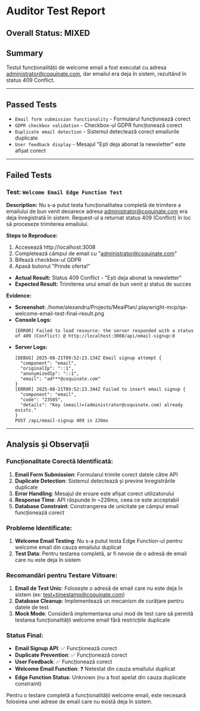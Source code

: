 # Auditor Test Report

## Overall Status: MIXED

## Summary
Testul funcționalității de welcome email a fost executat cu adresa administrator@coquinate.com, dar emailul era deja în sistem, rezultând în status 409 Conflict.

---

## Passed Tests
- `Email form submission functionality` - Formularul funcționează corect
- `GDPR checkbox validation` - Checkbox-ul GDPR funcționează corect
- `Duplicate email detection` - Sistemul detectează corect emailurile duplicate
- `User feedback display` - Mesajul "Ești deja abonat la newsletter" este afișat corect

---

## Failed Tests

### Test: `Welcome Email Edge Function Test`

**Description:**
Nu s-a putut testa funcționalitatea completă de trimitere a emailului de bun venit deoarece adresa administrator@coquinate.com era deja înregistrată în sistem. Request-ul a returnat status 409 (Conflict) în loc să proceseze trimiterea emailului.

**Steps to Reproduce:**
1. Accesează http://localhost:3008
2. Completează câmpul de email cu "administrator@coquinate.com"
3. Bifează checkbox-ul GDPR
4. Apasă butonul "Prinde oferta!"
- **Actual Result:** Status 409 Conflict - "Ești deja abonat la newsletter"
- **Expected Result:** Trimiterea unui email de bun venit și status de succes

**Evidence:**
- **Screenshot:** /home/alexandru/Projects/MealPlan/.playwright-mcp/qa-welcome-email-test-final-result.png
- **Console Logs:**
  ```
  [ERROR] Failed to load resource: the server responded with a status of 409 (Conflict) @ http://localhost:3008/api/email-signup:0
  ```
- **Server Logs:**
  ```
  [DEBUG] 2025-08-21T09:52:23.134Z Email signup attempt {
    "component": "email",
    "originalIp": "::1",
    "anonymizedIp": "::1",
    "email": "ad***@coquinate.com"
  }
  [ERROR] 2025-08-21T09:52:23.344Z Failed to insert email signup {
    "component": "email",
    "code": "23505",
    "details": "Key (email)=(administrator@coquinate.com) already exists."
  }
  POST /api/email-signup 409 in 226ms
  ```

---

## Analysis și Observații

### Funcționalitate Corectă Identificată:
1. **Email Form Submission**: Formularul trimite corect datele către API
2. **Duplicate Detection**: Sistemul detectează și previne înregistrările duplicate
3. **Error Handling**: Mesajul de eroare este afișat corect utilizatorului
4. **Response Time**: API răspunde în ~226ms, ceea ce este acceptabil
5. **Database Constraint**: Constrangerea de unicitate pe câmpul email funcționează corect

### Probleme Identificate:
1. **Welcome Email Testing**: Nu s-a putut testa Edge Function-ul pentru welcome email din cauza emailului duplicat
2. **Test Data**: Pentru testarea completă, ar fi nevoie de o adresă de email care nu este deja în sistem

### Recomandări pentru Testare Viitoare:
1. **Email de Test Unic**: Folosește o adresă de email care nu este deja în sistem (ex: test+timestamp@coquinate.com)
2. **Database Cleanup**: Implementează un mecanism de curățare pentru datele de test
3. **Mock Mode**: Consideră implementarea unui mod de test care să permită testarea funcționalității welcome email fără restricțiile duplicate

### Status Final:
- **Email Signup API**: ✅ Funcționează corect
- **Duplicate Prevention**: ✅ Funcționează corect  
- **User Feedback**: ✅ Funcționează corect
- **Welcome Email Function**: ❓ Netestat din cauza emailului duplicat
- **Edge Function Status**: Unknown (nu a fost apelat din cauza duplicate constraint)

Pentru o testare completă a funcționalității welcome email, este necesară folosirea unei adrese de email care nu există deja în sistem.